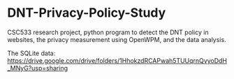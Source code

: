 # DNT-Privacy-Policy-Study
CSC533 research project, python program to detect the DNT policy in websites, the privacy measurement using OpenWPM, and the data analysis.

The SQLite data: https://drive.google.com/drive/folders/1HhokzdRCAPwah5TUUqrnQvyoDdH_MNyG?usp=sharing
